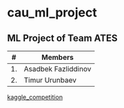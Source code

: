 # cau_ml_project
## ML Project of Team ATES

| # | Members |
| --- | --- |
| 1. | Asadbek Fazliddinov |
| 2. | Timur Urunbaev |

[kaggle_competition](https://www.kaggle.com/competitions/cau-ml-challenge-final-2023/overview)

